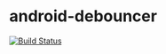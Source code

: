 # android-debouncer

[![Build Status](https://travis-ci.org/xolan/android-debouncer.svg?branch=master)](https://travis-ci.org/xolan/android-debouncer)
